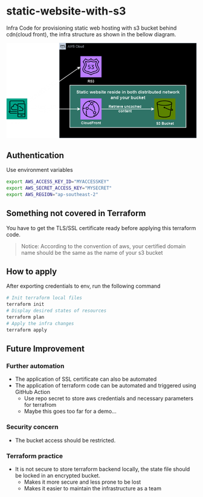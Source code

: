 # static-website-with-s3
Infra Code for provisioning static web hosting with s3 bucket behind cdn(cloud front), the infra structure as shown in the bellow diagram.

![img](img/infra-dgm.drawio.png)

## Authentication
Use environment variables
```bash
export AWS_ACCESS_KEY_ID="MYACCESSKEY"
export AWS_SECRET_ACCESS_KEY="MYSECRET"
export AWS_REGION="ap-southeast-2"
```
## Something not covered in Terraform
You have to get the TLS/SSL certificate ready before applying this terraform code.
> Notice: According to the convention of aws, your certified domain name should be the same as the name of your s3 bucket
## How to apply
After exporting credentials to env, run the following command
```bash
# Init terraform local files
terraform init
# Display desired states of resources
terraform plan
# Apply the infra changes
terraform apply
```
## Future Improvement
### Further automation
- The application of SSL certificate can also be automated
- The application of terraform code can be automated and triggered using GitHub Action
  - Use repo secret to store aws credentials and necessary parameters for terrafrom
  - Maybe this goes too far for a demo...
### Security concern
- The bucket access should be restricted.

### Terraform practice
- It is not secure to store terraform backend locally, the state file should be locked in an encrypted bucket.
  - Makes it more secure and less prone to be lost
  - Makes it easier to maintain the infrastructure as a team